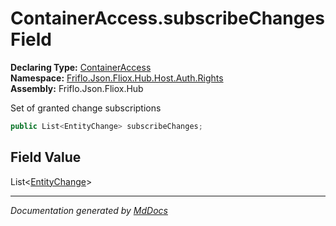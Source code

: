 ﻿<!--  
  <auto-generated>   
    The contents of this file were generated by a tool.  
    Changes to this file may be list if the file is regenerated  
  </auto-generated>   
-->

# ContainerAccess.subscribeChanges Field

**Declaring Type:** [ContainerAccess](../index.md)  
**Namespace:** [Friflo.Json.Fliox.Hub.Host.Auth.Rights](../../index.md)  
**Assembly:** Friflo.Json.Fliox.Hub

Set of granted change subscriptions

```csharp
public List<EntityChange> subscribeChanges;
```

## Field Value

List\<[EntityChange](../../../../../Protocol/Tasks/EntityChange/index.md)\>

___

*Documentation generated by [MdDocs](https://github.com/ap0llo/mddocs)*
